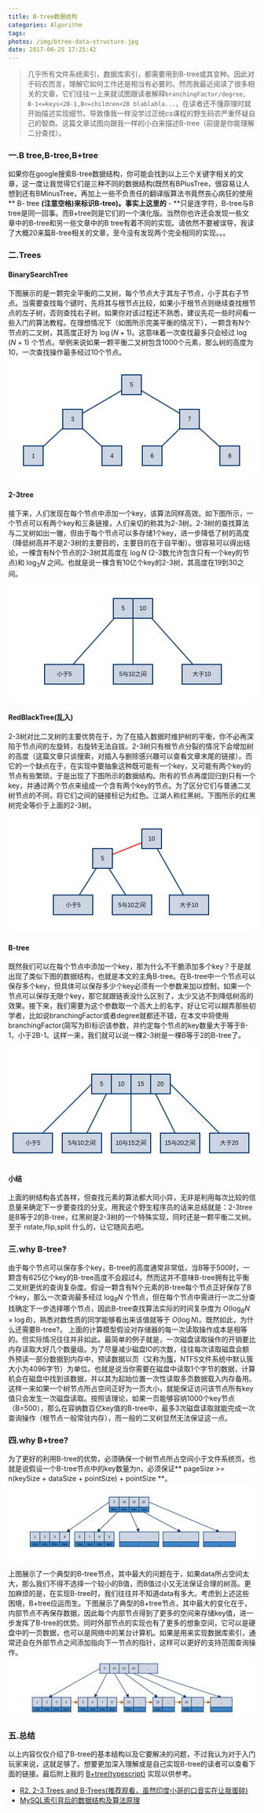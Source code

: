 ```yaml
---
title: B-tree数据结构
categories: Algorithm
tags:
photos: /img/btree-data-structure.jpg
date: 2017-06-25 17:25:42
---
```



> 几乎所有文件系统索引，数据库索引，都需要用到B-tree或其变种。因此对于码农而言，理解它如何工作还是相当有必要的。然而我最近阅读了很多相关的文章，它们往往一上来就试图跟读者解释`branchingFactor/degree, B-1<=keys<2B-1,B<=children<2B blablabla...`，在读者还不懂原理时就开始描述实现细节。导致像我一样没学过正统cs课程的野生码农严重怀疑自己的智商。这篇文章试图向跟我一样的小白来描述B-tree（前提是你能理解二分查找）。

### 一.B tree,B-tree,B+tree
如果你在google搜索B-tree数据结构，你可能会找到以上三个关键字相关的文章，这一度让我觉得它们是三种不同的数据结构(既然有BPlusTree，很容易让人想到还有BMinusTree，再加上一些不负责任的翻译版算法书竟然丧心病狂的使用** B- tree **(注意空格)来标识B-tree)。事实上这里的** - **只是连字符，B-tree与B tree是同一回事。而B+tree则是它们的一个演化版。当然你也许还会发现一些文章中的B-tree和另一些文章中的B tree有着不同的实现。请依然不要被误导，我读了大概20来篇B-tree相关的文章，至今没有发现两个完全相同的实现。。。

<!-- more -->

### 二.Trees

#### BinarySearchTree
下图展示的是一颗完全平衡的二叉树，每个节点大于其左子节点，小于其右子节点。当需要查找每个键时，先将其与根节点比较，如果小于根节点则继续查找根节点的左子树，否则查找右子树。如果你对该过程还不熟悉，建议先花一些时间看一些入门的算法教程。在理想情况下（如图所示完美平衡的情况下），一颗含有N个节点的二叉树，其高度正好为 $\log (N+1)$。这意味着一次查找最多只会经过 $\log (N+1)$ 个节点。举例来说如果一颗平衡二叉树包含1000个元素，那么树的高度为10，一次查找操作最多经过10个节点。
![bst](/img/content/B-tree/bst.png)

#### 2-3tree
接下来，人们发现在每个节点中添加一个key，该算法同样高效。如下图所示，一个节点可以有两个key和三条链接，人们亲切的称其为2-3树。2-3树的查找算法与二叉树如出一辙，但由于每个节点可以多存储1个key，进一步降低了树的高度（降低树高并不是2-3树的主要目的，主要目的在于自平衡）。很容易可以得出结论，一棵含有N个节点的2-3树其高度在 $\log N$ (2-3数允许包含只有一个key的节点)和 $\log _3N$ 之间。也就是说一棵含有10亿个key的2-3树，其高度在19到30之间。
![2-3tree](/img/content/B-tree/2-3tree.png)

#### RedBlackTree(乱入)
2-3树对比二叉树的主要优势在于，为了在插入数据时维护树的平衡，你不必再深陷于节点间的左旋转，右旋转无法自拔。2-3树只有根节点分裂的情况下会增加树的高度（这篇文章只谈搜索，对插入与删除感兴趣可以查看文章末尾的链接）。而它的一个缺点在于，在实现中要抽象这种既可能有一个key，又可能有两个key的节点有些繁琐，于是出现了下图所示的数据结构。所有的节点再度回归到只有一个key，并通过两个节点来组成一个含有两个key的节点。为了区分它们与普通二叉树节点的不同，将它们之间的链接标记为红色。江湖人称红黑树。下图所示的红黑树完全等价于上面的2-3树。
![rbtree](/img/content/B-tree/rbtree.png)

#### B-tree
既然我们可以在每个节点中添加一个key，那为什么不干脆添加多个key？于是就出现了类似下图的数据结构，也就是本文的主角B-tree。在B-tree中一个节点可以保存多个key，但具体可以保存多少个key必须有一个参数来加以控制，如果一个节点可以保存无限个key，那它就跟链表没什么区别了，太少又达不到降低树高的效果。接下来，我们需要为这个参数取一个高大上的名字，好让它可以糊弄那些初学者，比如说branchingFactor或者degree就都还不错，在本文中将使用branchingFactor(简写为B)标识该参数，并约定每个节点的key数量大于等于B-1，小于2B-1。这样一来，我们就可以说一棵2-3树是一棵B等于2的B-tree了。
![b-tree](/img/content/B-tree/b-tree.png)

#### 小结
上面的树结构各式各样，但查找元素的算法都大同小异，无非是利用每次比较的信息量来确定下一步要查找的分支。用我这个野生程序员的话来总结就是：2-3tree是B等于2的B-tree，红黑树是2-3树的一个特殊实现，同时还是一颗平衡二叉树。至于 rotate,flip,split 什么的，让它随风去吧。

### 三.why B-tree?
由于每个节点可以保存多个key，B-tree的高度通常非常低，当B等于500时，一颗含有625亿个key的B-tree高度不会超过4。然而这并不意味B-tree拥有比平衡二叉树更优的查询复杂度。假设一颗含有N个元素的B-tree每个节点正好保存了B个key，那么一次查询最多经过 $\log _BN$ 个节点，但在每个节点中需进行一次二分查找确定下一步选择哪个节点，因此B-tree查找算法实际的时间复杂度为 $O(\log _BN \times \log B)$，熟悉对数性质的同学能够看出来该值就等于 $O(\log N)$。既然如此，为什么还需要B-tree?。
上面的计算模型假设对存储器的每一次读取操作成本是相等的。但实际情况往往并非如此。最简单的例子就是，一次磁盘读取操作的开销要比内存读取大好几个数量级。为了尽量减少磁盘IO的次数，往往每次读取磁盘会额外预读一部分数据到内存中，预读数据以页（又称为[簇](https://zh.wikipedia.org/wiki/%E7%B0%87)，NTFS文件系统中默认簇大小为4096字节）为单位。也就是说当你需要在磁盘中读取1个字节的数据，计算机会在磁盘中找到该数据，并以其为起始位置一次性读取多页数据载入内存备用。这样一来如果一个树节点所占空间正好为一页大小，就能保证访问该节点所有key值只会发生一次磁盘读取。按照该理论，如果一页能够容纳1000个key节点（B=500），那么在容纳数百亿key值的B-tree中，最多3次磁盘读取就能完成一次查询操作（根节点一般常驻内存），而一般的二叉树显然无法保证这一点。

### 四.why B+tree?
为了更好的利用B-tree的优势，必须确保一个树节点所占空间小于文件系统页。也就是说假设一个B-tree节点中的key数量为n，必须保证** pageSize >= n(keySize + dataSize + pointSize) + pointSize **。
![b-tree-with-data](/img/content/B-tree/b-tree-with-data.png)

上图展示了一个典型的B-tree节点，其中最大的问题在于，如果data所占空间太大，那么我们不得不选择一个较小的B值，而B值过小又无法保证合理的树高。更加麻烦的是，在实现B-tree时，我们往往并不知道data有多大。考虑到上述这些困境，B+tree应运而生。下图展示了典型的B+tree节点，其中最大的变化在于，内部节点不再保存数据，因此每个内部节点得到了更多的空间来存储key值，进一步发挥了B-tree的优势。同时外部节点的实现也有了更多的想象空间，它可以是硬盘中的一页数据，也可以是网络中的某台计算机。如果是用来实现数据库索引，通常还会在外部节点之间添加指向下一节点的指针，这样可以更好的支持范围查询操作。
![b+tree](/img/content/B-tree/b+tree.png)

### 五.总结
以上内容仅仅介绍了B-tree的基本结构以及它要解决的问题，不过我认为对于入门玩家来说，这就足够了。想要更加深入理解或是自己实现B-tree的读者可以查看下面的链接。最后附上我的 [B+tree(typescript)](https://github.com/noob9527/algorithm-ts/tree/master/src/structure/dictionary/BPlusTree) 实现以供参考。

- [R2. 2-3 Trees and B-Trees(推荐观看，虽然印度小哥的口音实在让我蛋碎)](https://www.youtube.com/watch?v=TOb1tuEZ2X4&t=1124s)
- [MySQL索引背后的数据结构及算法原理](http://blog.codinglabs.org/articles/theory-of-mysql-index.html)
